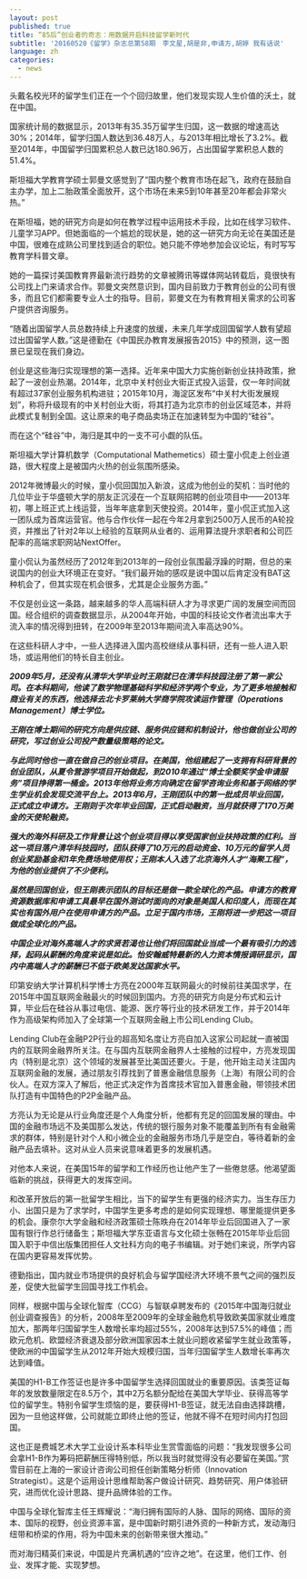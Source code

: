 ```yaml
---
layout: post
published: true
title: “85后”创业者的奇志：用数据开启科技留学新时代
subtitle: '20160520《留学》杂志总第58期　李文星,胡是非,申请方,胡婷 我有话说'
language: zh
categories:
  - news
---
```

头戴名校光环的留学生们正在一个个回归故里，他们发现实现人生价值的沃土，就在中国。

国家统计局的数据显示，2013年有35.35万留学生归国，这一数据的增速高达30%；2014年，留学归国人数达到36.48万人，与2013年相比增长了3.2%。截至2014年，中国留学归国累积总人数已达180.96万，占出国留学累积总人数的51.4%。

斯坦福大学教育学硕士郭曼文感觉到了“国内整个教育市场在起飞，政府在鼓励自主办学，加上二胎政策全面放开，这个市场在未来5到10年甚至20年都会非常火热。”

在斯坦福，她的研究方向是如何在教学过程中运用技术手段，比如在线学习软件、儿童学习APP。但她面临的一个尴尬的现状是，她的这一研究方向无论在美国还是中国，很难在成熟公司里找到适合的职位。她只能不停地参加会议论坛，有时写写教育学科普文章。

她的一篇探讨美国教育界最新流行趋势的文章被腾讯等媒体网站转载后，竟很快有公司找上门来请求合作。郭曼文突然意识到，国内目前致力于教育创业的公司有很多，而且它们都需要专业人士的指导。目前，郭曼文在为有教育相关需求的公司客户提供咨询服务。

“随着出国留学人员总数持续上升速度的放缓，未来几年学成回国留学人数有望超过出国留学人数。”这是德勤在《中国民办教育发展报告2015》中的预测，这一图景已呈现在我们身边。

创业是这些海归实现理想的第一选择。近年来中国大力实施创新创业扶持政策，掀起了一波创业热潮。2014年，北京中关村创业大街正式投入运营，仅一年时间就有超过37家创业服务机构进驻；2015年10月，海淀区发布“中关村大街发展规划”，称将升级现有的中关村创业大街，将其打造为北京市的创业区域范本，并将此模式复制到全国。这让原来的电子商品卖场正在加速转型为中国的“硅谷”。

而在这个“硅谷”中，海归是其中的一支不可小觑的队伍。

斯坦福大学计算机数学（Computational Mathemetics）硕士童小侃走上创业道路，很大程度上是被国内火热的创业氛围所感染。

2012年微博最火的时候，童小侃回国加入新浪，这成为他创业的契机：当时他的几位毕业于华盛顿大学的朋友正沉浸在一个互联网招聘的创业项目中——2013年初，哪上班正式上线运营，当年年底拿到天使投资。2014年，童小侃正式加入这一团队成为首席运营官。他与合作伙伴一起在今年2月拿到2500万人民币的A轮投资，并推出了针对2年以上经验的互联网从业者的、运用算法提升求职者和公司匹配率的高端求职网站NextOffer。

童小侃认为虽然经历了2012年到2013年的一段创业氛围最浮躁的时期，但总的来说国内的创业大环境正在变好。“我们最开始的感叹是说中国以后肯定没有BAT这种机会了，但其实现在机会很多，尤其是企业服务方面。”

不仅是创业这一条路，越来越多的华人高端科研人才为寻求更广阔的发展空间而回国。经合组织的调查数据显示，从2004年开始，中国的科技论文作者流出率大于流入率的情况得到扭转，在2009年至2013年期间流入率高达90%。

在这些科研人才中，一些人选择进入国内高校继续从事科研，还有一些人进入职场，或运用他们的特长自主创业。

_**2009年5月，还没有从清华大学毕业时王刚就已在清华科技园注册了第一家公司。在本科期间，他读了数学物理基础科学和经济学两个专业，为了更多地接触和商业有关的东西，他选择去北卡罗莱纳大学商学院攻读运作管理（Operations Management）博士学位。**_

_**王刚在博士期间的研究方向是供应链、服务供应链和机制设计，他也做创业公司的研究，写过创业公司投产数量级策略的论文。**_

_**与此同时他也一直在做自己的创业项目。在美国，他组建起了一支拥有科研背景的创业团队，从夏令营游学项目开始做起，到2010年通过“博士全额奖学金申请服务”项目挣得第一桶金。2013年他将业务方向确定在留学咨询业务和基于网络的学生学业机会发现交流平台上。2013年6月，王刚团队中的第一批成员毕业回国，正式成立申请方。王刚则于次年毕业回国，正式启动融资，当月就获得了170万美金的天使轮融资。**_

_**强大的海外科研及工作背景让这个创业项目得以享受国家创业扶持政策的红利。当这一项目落户清华科技园时，团队获得了10万元的启动资金、10万元的留学人员创业奖励基金和1年免费场地使用权；王刚本人入选了北京海外人才“海聚工程”，为他的创业提供了不少便利。**_

_**虽然是回国创业，但王刚表示团队的目标还是做一款全球化的产品。申请方的教育资源数据库和申请工具最早在国外测试时面向的对象是美国人和印度人，而现在其实也有国外用户在使用申请方的产品。立足于国内市场，王刚将进一步把这一项目做成全球化的产品。**_

_**中国企业对海外高端人才的求贤若渴也让他们将回国就业当成一个最有吸引力的选择，起码从薪酬的角度来说是如此。怡安翰威特最新的人力资本情报调研显示，国内中高端人才的薪酬已不低于欧美发达国家水平。**_

印第安纳大学计算机科学博士方亮在2000年互联网最火的时候前往美国求学，在2015年中国互联网金融最火的时候回到国内。方亮的研究方向是分布式和云计算，毕业后在硅谷从事过电信、能源、医疗等行业的技术研发工作，并于2014年作为高级架构师加入了全球第一个互联网金融上市公司Lending Club。

Lending Club在金融P2P行业的超高知名度让方亮自加入这家公司起就一直被国内的互联网金融界所关注。在与国内互联网金融界人士接触的过程中，方亮发现国内（特别是北京）这个领域的发展甚至比美国还要火。于是，他开始主动关注国内互联网金融的发展，通过朋友引荐找到了普惠金融信息服务（上海）有限公司的合伙人。在双方深入了解后，他正式决定作为首席技术官加入普惠金融，带领技术团队打造有中国特色的P2P金融产品。

方亮认为无论是从行业角度还是个人角度分析，他都有充足的回国发展的理由。中国的金融市场远不及美国那么发达，传统的银行服务对象不能覆盖到所有有金融需求的群体，特别是针对个人和小微企业的金融服务市场几乎是空白，等待着新的金融产品去填补。这对从业人员来说意味着更多的发展机遇。

对他本人来说，在美国15年的留学和工作经历也让他产生了一些倦怠感。他渴望面临新的挑战，获得更大的发挥空间。

和改革开放后的第一批留学生相比，当下的留学生有更强的经济实力。当生存压力小、出国只是为了求学时，中国学生更多考虑的是如何实现理想、哪里能提供更多的机会。康奈尔大学金融和经济政策硕士陈昳舟在2014年毕业后回国进入了一家国有银行作总行储备生；斯坦福大学东亚语言与文化硕士张畅在2015年毕业后回国入职于中信出版集团担任人文社科方向的电子书编辑。对于她们来说，所学内容在国内更容易发挥优势。

德勤指出，国内就业市场提供的良好机会与留学国经济大环境不景气之间的强烈反差，促使大批留学生回国寻找工作机会。

同样，根据中国与全球化智库（CCG）与智联卓聘发布的《2015年中国海归就业创业调查报告》的分析，2008年至2009年的全球金融危机导致欧美国家就业难度加大，那两年归国留学生人数增长率均超过55%，2008年达到57.5%的峰值；而欧元危机、欧盟经济衰退及部分欧洲国家因本土就业问题收紧留学生就业政策等，使欧洲的中国留学生从2012年开始大规模归国，当年归国留学生人数增长率再次达到峰值。

美国的H1-B工作签证也是许多中国留学生选择回国就业的重要原因。该类签证每年的发放数量限定在8.5万个，其中2万名额分配给在美国大学毕业、获得高等学位的留学生。特别令留学生烦恼的是，要获得H1-B签证，就无法自由选择跳槽，因为一旦他这样做，公司就能立即终止他的签证，他就不得不在短时间内打包回国。

这也正是费城艺术大学工业设计系本科毕业生赏雪面临的问题：“我发现很多公司会拿H1-B作为筹码把薪酬压得特别低，所以我当时就觉得没有必要留在美国。”赏雪目前在上海的一家设计咨询公司担任创新策略分析师（Innovation Strategist）。这是个运用设计思维帮助客户做设计研究、趋势研究、用户体验研究，进而优化设计思路、提升品牌体验的工作。

中国与全球化智库主任王辉耀说：“海归拥有国际的人脉、国际的网络、国际的资本、国际的视野，创业资源丰富，是中国新时期引进外资的一种新方式，发动海归纽带和桥梁的作用，将为中国未来的创新带来很大推动。”

而对海归精英们来说，中国是片充满机遇的“应许之地”。在这里，他们工作、创业、发挥才能、实现梦想。

